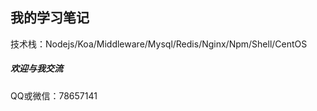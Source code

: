 ## 我的学习笔记
技术栈：Nodejs/Koa/Middleware/Mysql/Redis/Nginx/Npm/Shell/CentOS

##### 欢迎与我交流
QQ或微信：78657141
